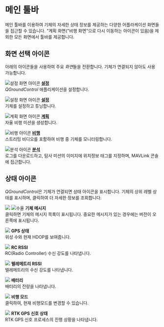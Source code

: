 # 메인 툴바

메인 툴바를 이용하여 기체의 자세한 상태 정보를 제공하는 다양한 어플라케이션 화면들을 접근할 수 있습니다. "계획 화면("비행 화면"으로 다시 이동하는 아이콘이 있음)을 제외한 모든 화면에서 툴바를 제공합니다.

## 화면 선택 아이콘

아래의 아이콘들을 사용하여 주요 *화면*들을 전환합니다. 기체가 연결되지 않아도 사용 가능합니다.

![설정 화면 아이콘](../../assets/toolbar/toolbar_view_select_settings.jpg) **[설정](../SettingsView/SettingsView.md)** <br />*QGroundControl* 애플리케이션을 설정합니다.

![설정 화면 아이콘](../../assets/toolbar/toolbar_view_select_setup.jpg) **[설정](../SetupView/SetupView.md)** <br />기체를 설정하고 튜닝합니다.

![계획 화면 아이콘](../../assets/toolbar/toolbar_view_select_plan.jpg) **[계획](../PlanView/PlanView.md)** <br />자율 비행 미션을 생성합니다.

![비행 아이콘](../../assets/toolbar/toolbar_view_select_fly.jpg) **[비행](../FlyView/FlyView.md)** <br />스트리밍 비디오를 포함하여 비행 중 기체를 모니터링합니다.

![분석 아이콘](../../assets/toolbar/toolbar_view_select_analyse.jpg) **[분석](../analyze_view/README.md)** <br />로그를 다운로드하고, 탐사 미션의 이미지에 위치정보 태그를 지정하며, MAVLink 콘솔에 접근합니다.

## 상태 아이콘

*QGroundControl*은 기체가 연결되면 상태 아이콘을 표시합니다. 기체의 상위 레벨 상태를 표시하며, 클릭하여 더 자세한 정보를 조회합니다.

![](../../assets/toolbar/toolbar_status_message.jpg) ![수율](../../assets/toolbar/toolbar_status_critical.jpg) **기체 메시지** <br />클릭하면 기체의 메시지 목록이 표시됩니다. 중요한 메시지가 있는 경우에는 버전이 오른쪽에 표시됩니다.

![](../../assets/toolbar/toolbar_status_gps.jpg) **GPS 상태** <br />위성 수와 현재 HDOP를 보여줍니다.

![](../../assets/toolbar/toolbar_status_rc.jpg) **RC RSSI** <br />RC(Radio Controller) 수신 강도를 나타냅니다.

![](../../assets/toolbar/toolbar_status_telemetry.jpg) **텔레메트리 RSSI** <br />텔레메트리의 수신 강도를 나타냅니다.

![](../../assets/toolbar/toolbar_status_battery.jpg) **배터리** <br />배터리의 잔량을 나타냅니다.

![](../../assets/toolbar/toolbar_status_flight_mode.jpg) **비행 모드** <br /> 클릭하여, 현재 비행모드를 변경할 수 있습니다.

![](../../assets/toolbar/toolbar_status_rtk_gps.jpg) **RTK GPS 신호 상태** <br />RTK GPS 신호 프로세스의 진행 상황을 나타냅니다.